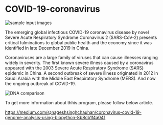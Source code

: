 # COVID-19-coronavirus

![sample input images](https://github.com/nageshsinghc4/COVID-19-coronavirus/blob/master/coronavirus-4833754_1920.jpg)

The emerging global infectious COVID-19 coronavirus disease by novel Severe Acute Respiratory Syndrome Coronavirus 2 (SARS-CoV-2) presents critical fulminations to global public health and the economy since it was identified in late December 2019 in China.

Coronaviruses are a large family of viruses that can cause illnesses ranging widely in severity. The first known severe illness caused by a coronavirus appeared with the 2003 Severe Acute Respiratory Syndrome (SARS) epidemic in China. A second outbreak of severe illness originated in 2012 in Saudi Arabia with the Middle East Respiratory Syndrome (MERS). And now the ongoing outbreak of COVID-19.

![DNA comparison](https://github.com/nageshsinghc4/COVID-19-coronavirus/blob/master/Screenshot%202020-10-16%20at%2011.36.26%20AM.png)

To get more information about thhis program, please follow below article.

https://medium.com/@nageshsinghchauhan/coronavirus-covid-19-genome-analysis-using-biopython-8b8cb1f4a041
